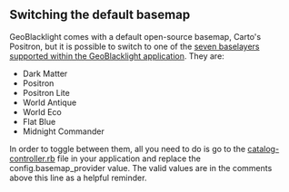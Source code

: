 ## Switching the default basemap

GeoBlacklight comes with a default open-source basemap, Carto's Positron, but it is possible to switch to one of the [seven baselayers supported within the GeoBlacklight application](http://bl.ocks.org/Xatpy/raw/854297419bd7eb3421d0/). They are:

* Dark Matter
* Positron
* Positron Lite
* World Antique
* World Eco
* Flat Blue
* Midnight Commander

In order to toggle between them, all you need to do is go to the [catalog-controller.rb](https://github.com/geoblacklight/geoblacklight/blob/master/lib/generators/geoblacklight/templates/catalog_controller.rb) file in your application and replace the config.basemap_provider value. The valid values are in the comments above this line as a helpful reminder.

